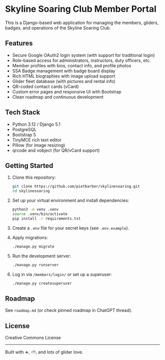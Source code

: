 # Skyline Soaring Club Member Portal

This is a Django-based web application for managing the members, gliders, badges, and operations of the Skyline Soaring Club.

## Features

- Secure Google OAuth2 login system (with support for traditional login)
- Role-based access for administrators, instructors, duty officers, etc.
- Member profiles with bios, contact info, and profile photos
- SSA Badge management with badge board display
- Rich HTML biographies with image upload support
- Glider fleet database (with pictures and rental info)
- QR-coded contact cards (vCard)
- Custom error pages and responsive UI with Bootstrap
- Clean roadmap and continuous development

## Tech Stack

- Python 3.12 / Django 5.1
- PostgreSQL
- Bootstrap 5
- TinyMCE rich text editor
- Pillow (for image resizing)
- qrcode and vobject (for QR/vCard support)

## Getting Started

1. Clone this repository:

   ```bash
   git clone https://github.com/pietbarber/skylinesoaring.git
   cd skylinesoaring
   ```

2. Set up your virtual environment and install dependencies:

   ```bash
   python3 -m venv .venv
   source .venv/bin/activate
   pip install -r requirements.txt
   ```

3. Create a `.env` file for your secret keys (see `.env.example`).

4. Apply migrations:

   ```bash
   ./manage.py migrate
   ```

5. Run the development server:

   ```bash
   ./manage.py runserver
   ```

6. Log in via `/members/login/` or set up a superuser:

   ```bash
   ./manage.py createsuperuser
   ```

## Roadmap

See `roadmap.md` (or check pinned roadmap in ChatGPT thread).

## License

Creative Commons License

---

Built with ✈️, ⛅, and lots of glider love.

